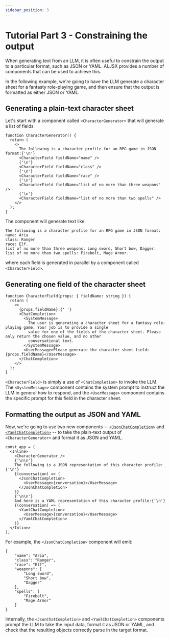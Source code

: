 ```yaml
---
sidebar_position: 3
---
```


# Tutorial Part 3 - Constraining the output

When generating text from an LLM, it is often useful to constrain the output to a particular
format, such as JSON or YAML. AI.JSX provides a number of components that can be used to
achieve this.

In the following example, we're going to have the LLM generate a character sheet for a
fantasty role-playing game, and then ensure that the output is formatted as either
JSON or YAML.

## Generating a plain-text character sheet

Let's start with a component called `<CharacterGenerator>` that will generate a list of
fields

```tsx filename="packages/tutorial/src/constrained-output.tsx"
function CharacterGenerator() {
  return (
    <>
      The following is a character profile for an RPG game in JSON format:{'\n'}
      <CharacterField fieldName="name" />
      {'\n'}
      <CharacterField fieldName="class" />
      {'\n'}
      <CharacterField fieldName="race" />
      {'\n'}
      <CharacterField fieldName="list of no more than three weapons" />
      {'\n'}
      <CharacterField fieldName="list of no more than two spells" />
    </>
  );
}
```

The component will generate text like:

```
The following is a character profile for an RPG game in JSON format:
name: Aria
class: Ranger
race: Elf.
list of no more than three weapons: Long sword, Short bow, Dagger.
list of no more than two spells: Firebolt, Mage Armor.
```

where each field is generated in parallel by a component called `<CharacterField>`.

## Generating one field of the character sheet

```tsx filename="packages/tutorial/src/constrained-output.tsx"
function CharacterField(props: { fieldName: string }) {
  return (
    <>
      {props.fieldName}:{' '}
      <ChatCompletion>
        <SystemMessage>
          The user is generating a character sheet for a fantasy role-playing game. Your job is to provide a single
          value for one of the fields of the character sheet. Please only return the chosen value, and no other
          conversational text.
        </SystemMessage>
        <UserMessage>Please generate the character sheet field: {props.fieldName}</UserMessage>
      </ChatCompletion>
    </>
  );
}
```

`<CharacterField>` is simply a use of `<ChatCompletion>` to invoke the LLM. The
`<SystemMessage>` component contains the system prompt to instruct the LLM in general
how to respond, and the `<UserMessage>` component contains the specific prompt for this
field in the character sheet.

## Formatting the output as JSON and YAML

Now, we're going to use two new components -- [`<JsonChatCompletion>`](../api/modules/batteries_constrained_output#jsonchatcompletion) and [`<YamlChatCompletion>`](../api/modules/batteries_constrained_output#yamlchatcompletion) --
to take the plain-text output of `<CharacterGenerator>` and format it as JSON and YAML.

```tsx filename="packages/tutorial/src/constrained-output.tsx"
const app = (
  <Inline>
    <CharacterGenerator />
    {'\n\n'}
    The following is a JSON representation of this character profile:{'\n'}
    {(conversation) => (
      <JsonChatCompletion>
        <UserMessage>{conversation}</UserMessage>
      </JsonChatCompletion>
    )}
    {'\n\n'}
    And here is a YAML representation of this character profile:{'\n'}
    {(conversation) => (
      <YamlChatCompletion>
        <UserMessage>{conversation}</UserMessage>
      </YamlChatCompletion>
    )}
  </Inline>
);
```

For example, the `<JsonChatCompletion>` component will emit:

```
{
    "name": "Aria",
    "class": "Ranger",
    "race": "Elf",
    "weapons": [
        "Long sword",
        "Short bow",
        "Dagger"
    ],
    "spells": [
        "Firebolt",
        "Mage Armor"
    ]
}
```

Internally, the `<JsonChatCompletion>` and `<YamlChatCompletion>` components prompt the
LLM to take the input data, format it as JSON or YAML, and check that the resulting objects
correctly parse in the target format.
